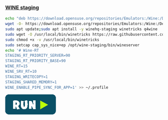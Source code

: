 ### [WINE staging](https://wiki.winehq.org/Wine-Staging)
```bash
echo "deb https://download.opensuse.org/repositories/Emulators:/Wine:/Debian/xUbuntu_19.10 ./" | sudo tee /etc/apt/sources.list.d/wine-obs.list
wget -O- https://download.opensuse.org/repositories/Emulators:/Wine:/Debian/xUbuntu_19.10/Release.key | gpg --dearmor | sudo tee /etc/apt/trusted.gpg.d/wine-obs.gpg
sudo apt update;sudo apt install -y winehq-staging winetricks q4wine
sudo wget -O /usr/local/bin/winetricks https://raw.githubusercontent.com/Winetricks/winetricks/master/src/winetricks
sudo chmod +x -v /usr/local/bin/winetricks
sudo setcap cap_sys_nice+ep /opt/wine-staging/bin/wineserver
echo '# Wine-RT
STAGING_RT_PRIORITY_SERVER=90
STAGING_RT_PRIORITY_BASE=90
WINE_RT=15
WINE_SRV_RT=10
STAGING_WRITECOPY=1
STAGING_SHARED_MEMORY=1
WINE_ENABLE_PIPE_SYNC_FOR_APP=1' >> ~/.profile
```
[![bashrun-url](../resources/bashrun.png)](br://https://raw.githubusercontent.com/rauldipeas/Unity-XP/master/extras/wine-staging.md)